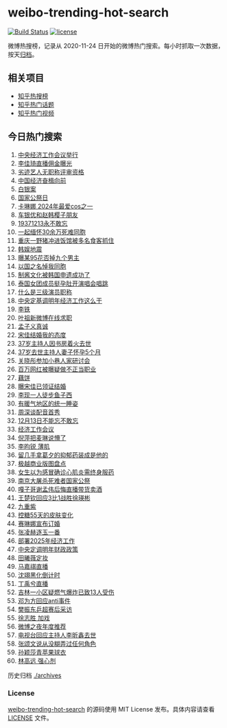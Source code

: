 # weibo-trending-hot-search

[![Build Status](https://github.com/justjavac/weibo-trending-hot-search/workflows/ci/badge.svg?branch=master)](https://github.com/justjavac/weibo-trending-hot-search/actions)
[![license](https://img.shields.io/github/license/justjavac/weibo-trending-hot-search)](https://github.com/justjavac/weibo-trending-hot-search/blob/master/LICENSE)

微博热搜榜，记录从 2020-11-24 日开始的微博热门搜索。每小时抓取一次数据，按天[归档](./archives)。

## 相关项目

- [知乎热搜榜](https://github.com/justjavac/zhihu-trending-top-search)
- [知乎热门话题](https://github.com/justjavac/zhihu-trending-hot-questions)
- [知乎热门视频](https://github.com/justjavac/zhihu-trending-hot-video)

## 今日热门搜索

<!-- BEGIN -->
<!-- 最后更新时间 Fri Dec 13 2024 01:13:53 GMT+0800 (China Standard Time) -->

1. [中央经济工作会议举行](https://s.weibo.com//weibo?q=%23%E4%B8%AD%E5%A4%AE%E7%BB%8F%E6%B5%8E%E5%B7%A5%E4%BD%9C%E4%BC%9A%E8%AE%AE%E4%B8%BE%E8%A1%8C%23&Refer=new_time)
1. [李佳琦直播佣金曝光](https://s.weibo.com//weibo?q=%23%E6%9D%8E%E4%BD%B3%E7%90%A6%E7%9B%B4%E6%92%AD%E4%BD%A3%E9%87%91%E6%9B%9D%E5%85%89%23&t=31&band_rank=1&Refer=top)
1. [劣迹艺人无职称评审资格](https://s.weibo.com//weibo?q=%23%E5%8A%A3%E8%BF%B9%E8%89%BA%E4%BA%BA%E6%97%A0%E8%81%8C%E7%A7%B0%E8%AF%84%E5%AE%A1%E8%B5%84%E6%A0%BC%23&t=31&band_rank=2&Refer=top)
1. [中国经济奋楫向前](https://s.weibo.com//weibo?q=%23%E4%B8%AD%E5%9B%BD%E7%BB%8F%E6%B5%8E%E5%A5%8B%E6%A5%AB%E5%90%91%E5%89%8D%23&t=31&band_rank=3&Refer=top)
1. [白银案](https://s.weibo.com//weibo?q=%E7%99%BD%E9%93%B6%E6%A1%88&t=31&band_rank=7&Refer=top)
1. [国家公祭日](https://s.weibo.com//weibo?q=%E5%9B%BD%E5%AE%B6%E5%85%AC%E7%A5%AD%E6%97%A5&t=31&band_rank=5&Refer=top)
1. [卡琳娜 2024年最爱cos之一](https://s.weibo.com//weibo?q=%E5%8D%A1%E7%90%B3%E5%A8%9C%202024%E5%B9%B4%E6%9C%80%E7%88%B1cos%E4%B9%8B%E4%B8%80&t=31&band_rank=18&Refer=top)
1. [车银优和赵韩樱子朋友](https://s.weibo.com//weibo?q=%E8%BD%A6%E9%93%B6%E4%BC%98%E5%92%8C%E8%B5%B5%E9%9F%A9%E6%A8%B1%E5%AD%90%E6%9C%8B%E5%8F%8B&t=31&band_rank=8&Refer=top)
1. [19371213永不敢忘](https://s.weibo.com//weibo?q=%2319371213%E6%B0%B8%E4%B8%8D%E6%95%A2%E5%BF%98%23&t=31&band_rank=8&Refer=top)
1. [一起缅怀30余万死难同胞](https://s.weibo.com//weibo?q=%23%E4%B8%80%E8%B5%B7%E7%BC%85%E6%80%8030%E4%BD%99%E4%B8%87%E6%AD%BB%E9%9A%BE%E5%90%8C%E8%83%9E%23&t=31&band_rank=9&Refer=top)
1. [重庆一野猪冲进饭馆被多名食客抓住](https://s.weibo.com//weibo?q=%23%E9%87%8D%E5%BA%86%E4%B8%80%E9%87%8E%E7%8C%AA%E5%86%B2%E8%BF%9B%E9%A5%AD%E9%A6%86%E8%A2%AB%E5%A4%9A%E5%90%8D%E9%A3%9F%E5%AE%A2%E6%8A%93%E4%BD%8F%23&t=31&band_rank=14&Refer=top)
1. [韩娱地震](https://s.weibo.com//weibo?q=%E9%9F%A9%E5%A8%B1%E5%9C%B0%E9%9C%87&t=31&band_rank=4&Refer=top)
1. [曝某95花否掉九个男主](https://s.weibo.com//weibo?q=%23%E6%9B%9D%E6%9F%9095%E8%8A%B1%E5%90%A6%E6%8E%89%E4%B9%9D%E4%B8%AA%E7%94%B7%E4%B8%BB%23&t=31&band_rank=11&Refer=top)
1. [以国之名悼我同胞](https://s.weibo.com//weibo?q=%23%E4%BB%A5%E5%9B%BD%E4%B9%8B%E5%90%8D%E6%82%BC%E6%88%91%E5%90%8C%E8%83%9E%23&t=31&band_rank=13&Refer=top)
1. [制酱文化被韩国申遗成功了](https://s.weibo.com//weibo?q=%23%E5%88%B6%E9%85%B1%E6%96%87%E5%8C%96%E8%A2%AB%E9%9F%A9%E5%9B%BD%E7%94%B3%E9%81%97%E6%88%90%E5%8A%9F%E4%BA%86%23&t=31&band_rank=9&Refer=top)
1. [泰国女团成员挺孕肚开演唱会唱跳](https://s.weibo.com//weibo?q=%23%E6%B3%B0%E5%9B%BD%E5%A5%B3%E5%9B%A2%E6%88%90%E5%91%98%E6%8C%BA%E5%AD%95%E8%82%9A%E5%BC%80%E6%BC%94%E5%94%B1%E4%BC%9A%E5%94%B1%E8%B7%B3%23&t=31&band_rank=15&Refer=top)
1. [什么是三级演员职称](https://s.weibo.com//weibo?q=%23%E4%BB%80%E4%B9%88%E6%98%AF%E4%B8%89%E7%BA%A7%E6%BC%94%E5%91%98%E8%81%8C%E7%A7%B0%23&t=31&band_rank=36&Refer=top)
1. [中央定基调明年经济工作这么干](https://s.weibo.com//weibo?q=%23%E4%B8%AD%E5%A4%AE%E5%AE%9A%E5%9F%BA%E8%B0%83%E6%98%8E%E5%B9%B4%E7%BB%8F%E6%B5%8E%E5%B7%A5%E4%BD%9C%E8%BF%99%E4%B9%88%E5%B9%B2%23&t=31&band_rank=10&Refer=top)
1. [李铁](https://s.weibo.com//weibo?q=%E6%9D%8E%E9%93%81&t=31&band_rank=5&Refer=top)
1. [叶祖新微博在线求职](https://s.weibo.com//weibo?q=%23%E5%8F%B6%E7%A5%96%E6%96%B0%E5%BE%AE%E5%8D%9A%E5%9C%A8%E7%BA%BF%E6%B1%82%E8%81%8C%23&t=31&band_rank=13&Refer=top)
1. [孟子义真诚](https://s.weibo.com//weibo?q=%23%E5%AD%9F%E5%AD%90%E4%B9%89%E7%9C%9F%E8%AF%9A%23&t=31&band_rank=12&Refer=top)
1. [宋佳结婚我的态度](https://s.weibo.com//weibo?q=%E5%AE%8B%E4%BD%B3%E7%BB%93%E5%A9%9A%E6%88%91%E7%9A%84%E6%80%81%E5%BA%A6&t=31&band_rank=21&Refer=top)
1. [37岁主持人因书房着火去世](https://s.weibo.com//weibo?q=%2337%E5%B2%81%E4%B8%BB%E6%8C%81%E4%BA%BA%E5%9B%A0%E4%B9%A6%E6%88%BF%E7%9D%80%E7%81%AB%E5%8E%BB%E4%B8%96%23&t=31&band_rank=22&Refer=top)
1. [37岁去世主持人妻子怀孕5个月](https://s.weibo.com//weibo?q=%2337%E5%B2%81%E5%8E%BB%E4%B8%96%E4%B8%BB%E6%8C%81%E4%BA%BA%E5%A6%BB%E5%AD%90%E6%80%80%E5%AD%955%E4%B8%AA%E6%9C%88%23&t=31&band_rank=24&Refer=top)
1. [关晓彤参加小巷人家研讨会](https://s.weibo.com//weibo?q=%23%E5%85%B3%E6%99%93%E5%BD%A4%E5%8F%82%E5%8A%A0%E5%B0%8F%E5%B7%B7%E4%BA%BA%E5%AE%B6%E7%A0%94%E8%AE%A8%E4%BC%9A%23&t=31&band_rank=23&Refer=top)
1. [百万网红被曝疑做不正当职业](https://s.weibo.com//weibo?q=%23%E7%99%BE%E4%B8%87%E7%BD%91%E7%BA%A2%E8%A2%AB%E6%9B%9D%E7%96%91%E5%81%9A%E4%B8%8D%E6%AD%A3%E5%BD%93%E8%81%8C%E4%B8%9A%23&t=31&band_rank=16&Refer=top)
1. [藕饼](https://s.weibo.com//weibo?q=%E8%97%95%E9%A5%BC&t=31&band_rank=31&Refer=top)
1. [曝宋佳已领证结婚](https://s.weibo.com//weibo?q=%E6%9B%9D%E5%AE%8B%E4%BD%B3%E5%B7%B2%E9%A2%86%E8%AF%81%E7%BB%93%E5%A9%9A&t=31&band_rank=29&Refer=top)
1. [李现一人徒步鱼子西](https://s.weibo.com//weibo?q=%E6%9D%8E%E7%8E%B0%E4%B8%80%E4%BA%BA%E5%BE%92%E6%AD%A5%E9%B1%BC%E5%AD%90%E8%A5%BF&t=31&band_rank=26&Refer=top)
1. [有暖气地区的统一睡姿](https://s.weibo.com//weibo?q=%23%E6%9C%89%E6%9A%96%E6%B0%94%E5%9C%B0%E5%8C%BA%E7%9A%84%E7%BB%9F%E4%B8%80%E7%9D%A1%E5%A7%BF%23&t=31&band_rank=28&Refer=top)
1. [周深谈配音首秀](https://s.weibo.com//weibo?q=%23%E5%91%A8%E6%B7%B1%E8%B0%88%E9%85%8D%E9%9F%B3%E9%A6%96%E7%A7%80%23&t=31&band_rank=30&Refer=top)
1. [12月13日不能忘不敢忘](https://s.weibo.com//weibo?q=%2312%E6%9C%8813%E6%97%A5%E4%B8%8D%E8%83%BD%E5%BF%98%E4%B8%8D%E6%95%A2%E5%BF%98%23&t=31&band_rank=31&Refer=top)
1. [经济工作会议](https://s.weibo.com//weibo?q=%E7%BB%8F%E6%B5%8E%E5%B7%A5%E4%BD%9C%E4%BC%9A%E8%AE%AE&t=31&band_rank=19&Refer=top)
1. [倪萍把麦琳说懵了](https://s.weibo.com//weibo?q=%23%E5%80%AA%E8%90%8D%E6%8A%8A%E9%BA%A6%E7%90%B3%E8%AF%B4%E6%87%B5%E4%BA%86%23&t=31&band_rank=43&Refer=top)
1. [李昀锐 薄肌](https://s.weibo.com//weibo?q=%E6%9D%8E%E6%98%80%E9%94%90%20%E8%96%84%E8%82%8C&t=31&band_rank=34&Refer=top)
1. [留几手拿葛夕的抑郁药装成是他的](https://s.weibo.com//weibo?q=%23%E7%95%99%E5%87%A0%E6%89%8B%E6%8B%BF%E8%91%9B%E5%A4%95%E7%9A%84%E6%8A%91%E9%83%81%E8%8D%AF%E8%A3%85%E6%88%90%E6%98%AF%E4%BB%96%E7%9A%84%23&t=31&band_rank=41&Refer=top)
1. [极越商业版图盘点](https://s.weibo.com//weibo?q=%23%E6%9E%81%E8%B6%8A%E5%95%86%E4%B8%9A%E7%89%88%E5%9B%BE%E7%9B%98%E7%82%B9%23&t=31&band_rank=38&Refer=top)
1. [女生以为感冒确诊心肌炎需终身服药](https://s.weibo.com//weibo?q=%23%E5%A5%B3%E7%94%9F%E4%BB%A5%E4%B8%BA%E6%84%9F%E5%86%92%E7%A1%AE%E8%AF%8A%E5%BF%83%E8%82%8C%E7%82%8E%E9%9C%80%E7%BB%88%E8%BA%AB%E6%9C%8D%E8%8D%AF%23&t=31&band_rank=34&Refer=top)
1. [南京大屠杀死难者国家公祭](https://s.weibo.com//weibo?q=%23%E5%8D%97%E4%BA%AC%E5%A4%A7%E5%B1%A0%E6%9D%80%E6%AD%BB%E9%9A%BE%E8%80%85%E5%9B%BD%E5%AE%B6%E5%85%AC%E7%A5%AD%23&t=31&band_rank=38&Refer=top)
1. [嘎子哥谢孟伟后悔直播带货卖酒](https://s.weibo.com//weibo?q=%23%E5%98%8E%E5%AD%90%E5%93%A5%E8%B0%A2%E5%AD%9F%E4%BC%9F%E5%90%8E%E6%82%94%E7%9B%B4%E6%92%AD%E5%B8%A6%E8%B4%A7%E5%8D%96%E9%85%92%23&t=31&band_rank=27&Refer=top)
1. [王楚钦回应3比1战胜徐瑛彬](https://s.weibo.com//weibo?q=%23%E7%8E%8B%E6%A5%9A%E9%92%A6%E5%9B%9E%E5%BA%943%E6%AF%941%E6%88%98%E8%83%9C%E5%BE%90%E7%91%9B%E5%BD%AC%23&t=31&band_rank=50&Refer=top)
1. [九重紫](https://s.weibo.com//weibo?q=%E4%B9%9D%E9%87%8D%E7%B4%AB&t=31&band_rank=45&Refer=top)
1. [控糖55天的皮肤变化](https://s.weibo.com//weibo?q=%E6%8E%A7%E7%B3%9655%E5%A4%A9%E7%9A%84%E7%9A%AE%E8%82%A4%E5%8F%98%E5%8C%96&t=31&band_rank=42&Refer=top)
1. [赛琳娜宣布订婚](https://s.weibo.com//weibo?q=%23%E8%B5%9B%E7%90%B3%E5%A8%9C%E5%AE%A3%E5%B8%83%E8%AE%A2%E5%A9%9A%23&t=31&band_rank=49&Refer=top)
1. [张凌赫逐玉一番](https://s.weibo.com//weibo?q=%23%E5%BC%A0%E5%87%8C%E8%B5%AB%E9%80%90%E7%8E%89%E4%B8%80%E7%95%AA%23&t=31&band_rank=40&Refer=top)
1. [部署2025年经济工作](https://s.weibo.com//weibo?q=%23%E9%83%A8%E7%BD%B22025%E5%B9%B4%E7%BB%8F%E6%B5%8E%E5%B7%A5%E4%BD%9C%23&t=31&band_rank=30&Refer=top)
1. [中央定调明年财政政策](https://s.weibo.com//weibo?q=%23%E4%B8%AD%E5%A4%AE%E5%AE%9A%E8%B0%83%E6%98%8E%E5%B9%B4%E8%B4%A2%E6%94%BF%E6%94%BF%E7%AD%96%23&t=31&band_rank=17&Refer=top)
1. [田曦薇定妆](https://s.weibo.com//weibo?q=%23%E7%94%B0%E6%9B%A6%E8%96%87%E5%AE%9A%E5%A6%86%23&t=31&band_rank=32&Refer=top)
1. [马嘉祺直播](https://s.weibo.com//weibo?q=%E9%A9%AC%E5%98%89%E7%A5%BA%E7%9B%B4%E6%92%AD&t=31&band_rank=37&Refer=top)
1. [沈翊黑化倒计时](https://s.weibo.com//weibo?q=%E6%B2%88%E7%BF%8A%E9%BB%91%E5%8C%96%E5%80%92%E8%AE%A1%E6%97%B6&t=31&band_rank=33&Refer=top)
1. [丁禹兮直播](https://s.weibo.com//weibo?q=%23%E4%B8%81%E7%A6%B9%E5%85%AE%E7%9B%B4%E6%92%AD%23&t=31&band_rank=50&Refer=top)
1. [吉林一小区疑燃气爆炸已致13人受伤](https://s.weibo.com//weibo?q=%23%E5%90%89%E6%9E%97%E4%B8%80%E5%B0%8F%E5%8C%BA%E7%96%91%E7%87%83%E6%B0%94%E7%88%86%E7%82%B8%E5%B7%B2%E8%87%B413%E4%BA%BA%E5%8F%97%E4%BC%A4%23&t=31&band_rank=6&Refer=top)
1. [邓为方回应anti事件](https://s.weibo.com//weibo?q=%23%E9%82%93%E4%B8%BA%E6%96%B9%E5%9B%9E%E5%BA%94anti%E4%BA%8B%E4%BB%B6%23&t=31&band_rank=20&Refer=top)
1. [樊振东乒超赛后采访](https://s.weibo.com//weibo?q=%23%E6%A8%8A%E6%8C%AF%E4%B8%9C%E4%B9%92%E8%B6%85%E8%B5%9B%E5%90%8E%E9%87%87%E8%AE%BF%23&t=31&band_rank=25&Refer=top)
1. [徐志胜 加戏](https://s.weibo.com//weibo?q=%E5%BE%90%E5%BF%97%E8%83%9C%20%E5%8A%A0%E6%88%8F&t=31&band_rank=35&Refer=top)
1. [微博之夜年度推荐](https://s.weibo.com//weibo?q=%E5%BE%AE%E5%8D%9A%E4%B9%8B%E5%A4%9C%E5%B9%B4%E5%BA%A6%E6%8E%A8%E8%8D%90&t=31&band_rank=39&Refer=top)
1. [电视台回应主持人李昕鑫去世](https://s.weibo.com//weibo?q=%23%E7%94%B5%E8%A7%86%E5%8F%B0%E5%9B%9E%E5%BA%94%E4%B8%BB%E6%8C%81%E4%BA%BA%E6%9D%8E%E6%98%95%E9%91%AB%E5%8E%BB%E4%B8%96%23&t=31&band_rank=44&Refer=top)
1. [张颂文说从没糊弄过任何角色](https://s.weibo.com//weibo?q=%23%E5%BC%A0%E9%A2%82%E6%96%87%E8%AF%B4%E4%BB%8E%E6%B2%A1%E7%B3%8A%E5%BC%84%E8%BF%87%E4%BB%BB%E4%BD%95%E8%A7%92%E8%89%B2%23&t=31&band_rank=46&Refer=top)
1. [孙颖莎青苹果球衣](https://s.weibo.com//weibo?q=%E5%AD%99%E9%A2%96%E8%8E%8E%E9%9D%92%E8%8B%B9%E6%9E%9C%E7%90%83%E8%A1%A3&t=31&band_rank=47&Refer=top)
1. [林高远 强心剂](https://s.weibo.com//weibo?q=%E6%9E%97%E9%AB%98%E8%BF%9C%20%E5%BC%BA%E5%BF%83%E5%89%82&t=31&band_rank=48&Refer=top)

<!-- END -->

历史归档 [./archives](./archives)

### License

[weibo-trending-hot-search](https://github.com/justjavac/weibo-trending-hot-search) 的源码使用 MIT License
发布。具体内容请查看 [LICENSE](./LICENSE) 文件。
